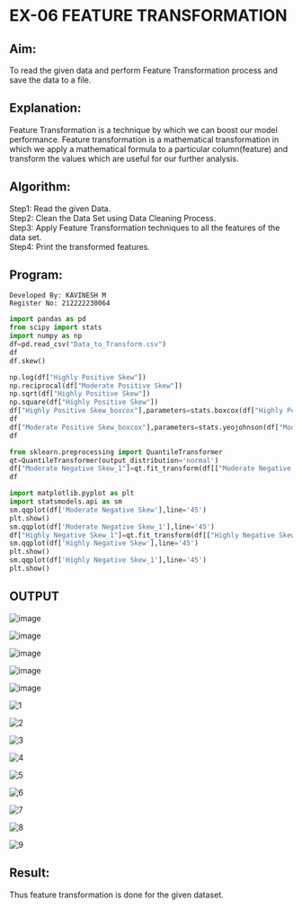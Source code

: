 # EX-06 FEATURE TRANSFORMATION
## Aim:
To read the given data and perform Feature Transformation process and save the data to a file.
## Explanation:
Feature Transformation is a technique by which we can boost our model performance. Feature transformation is a mathematical transformation in which we apply a mathematical formula to a particular column(feature) and transform the values which are useful for our further analysis.

## Algorithm:
Step1: Read the given Data.
<br>
Step2: Clean the Data Set using Data Cleaning Process.
<br>
Step3: Apply Feature Transformation techniques to all the features of the data set.
<br>
Step4: Print the transformed features.
<br>
## Program:
```
Developed By: KAVINESH M
Register No: 212222230064
```
```python
import pandas as pd
from scipy import stats
import numpy as np
df=pd.read_csv("Data_to_Transform.csv")
df
df.skew()

np.log(df["Highly Positive Skew"])
np.reciprocal(df["Moderate Positive Skew"])
np.sqrt(df["Highly Positive Skew"])
np.square(df["Highly Positive Skew"])
df["Highly Positive Skew_boxcox"],parameters=stats.boxcox(df["Highly Positive Skew"])
df
df["Moderate Positive Skew_boxcox"],parameters=stats.yeojohnson(df["Moderate Negative Skew"])
df

from sklearn.preprocessing import QuantileTransformer
qt=QuantileTransformer(output_distribution='normal')
df["Moderate Negative Skew_1"]=qt.fit_transform(df[["Moderate Negative Skew"]])
df

import matplotlib.pyplot as plt
import statsmodels.api as sm
sm.qqplot(df['Moderate Negative Skew'],line='45')
plt.show()
sm.qqplot(df['Moderate Negative Skew_1'],line='45')
df["Highly Negative Skew_1"]=qt.fit_transform(df[["Highly Negative Skew"]])
sm.qqplot(df['Highly Negative Skew'],line='45')
plt.show()
sm.qqplot(df['Highly Negative Skew_1'],line='45')
plt.show()
```
## OUTPUT

![image](https://github.com/kavinesh8476/ODD2023-Datascience-Ex06/assets/118466561/c87c186e-aa56-4ada-bd0b-f206e28da12c)

![image](https://github.com/kavinesh8476/ODD2023-Datascience-Ex06/assets/118466561/79e6bbba-c80b-4e4f-936e-90548808b4fe)

![image](https://github.com/kavinesh8476/ODD2023-Datascience-Ex06/assets/118466561/981ffa46-f0e2-4064-8300-cabc49f1fe29)

![image](https://github.com/kavinesh8476/ODD2023-Datascience-Ex06/assets/118466561/e13a50a8-3720-4fbb-ad5a-f53e8f073f62)

![image](https://github.com/kavinesh8476/ODD2023-Datascience-Ex06/assets/118466561/82d25927-e0a0-40da-a568-29fcf65fb1cd)

![1](https://github.com/kavinesh8476/ODD2023-Datascience-Ex06/assets/118466561/974244ba-bf85-49a2-9c5a-9efc6917f089)

![2](https://github.com/kavinesh8476/ODD2023-Datascience-Ex06/assets/118466561/6f5c1e47-de3d-488c-a0a9-e6a3e318cec5)

![3](https://github.com/kavinesh8476/ODD2023-Datascience-Ex06/assets/118466561/221b51d9-69c6-417c-8eda-586a225fa011)

![4](https://github.com/kavinesh8476/ODD2023-Datascience-Ex06/assets/118466561/7555347c-e9d6-45b9-ba5e-ecfc517a6d6a)

![5](https://github.com/kavinesh8476/ODD2023-Datascience-Ex06/assets/118466561/218fa41e-8ecd-41a0-b2e5-077e02563ab5)

![6](https://github.com/kavinesh8476/ODD2023-Datascience-Ex06/assets/118466561/ea744e15-ca1e-44a4-bad6-97f3cc44ed55)

![7](https://github.com/kavinesh8476/ODD2023-Datascience-Ex06/assets/118466561/85935965-3f8d-4272-a6f8-246d5cf51446)

![8](https://github.com/kavinesh8476/ODD2023-Datascience-Ex06/assets/118466561/9140db78-3b28-4aa2-b4cf-7aa331cc4089)

![9](https://github.com/kavinesh8476/ODD2023-Datascience-Ex06/assets/118466561/36bc734c-ca61-4e86-bd30-20915f1fd7b4)



## Result:
Thus feature transformation is done for the given dataset.
